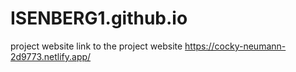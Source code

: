 # ISENBERG1.github.io
project website
link to the project website
https://cocky-neumann-2d9773.netlify.app/
